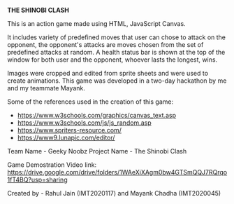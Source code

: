 **THE SHINOBI CLASH**

This is an action game made using HTML, JavaScript Canvas.

It includes variety of predefined moves that user can chose to attack on the opponent, the opponent's attacks are moves chosen from the set of predefined attacks at random. A health status bar is shown at the top of the window for both user and the opponent, whoever lasts the longest, wins.

Images were cropped and edited from sprite sheets and were used to create animations. This game was developed in a two-day hackathon by me and my teammate Mayank.

Some of the references used in the creation of this game:
 * https://www.w3schools.com/graphics/canvas_text.asp
 * https://www.w3schools.com/js/js_random.asp
 * https://www.spriters-resource.com/
 * https://www9.lunapic.com/editor/


Team Name - Geeky Noobz
Project Name - The Shinobi Clash

Game Demostration Video link:
https://drive.google.com/drive/folders/1WAeXiXAgm0bw4GTSmQQJ7RQrqo1fT4BQ?usp=sharing

Created by - Rahul Jain (IMT2020117) and Mayank Chadha (IMT2020045)
